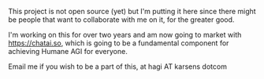 This project is not open source (yet) but I'm putting it here since there might be people that want to collaborate with me on it, for the greater good.

I'm working on this for over two years and am now going to market with https://chatai.so, which is going to be a fundamental component for achieving Humane AGI for everyone.

Email me if you wish to be a part of this, at hagi AT karsens dotcom
